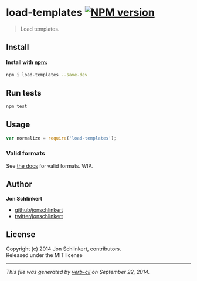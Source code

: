# load-templates [![NPM version](https://badge.fury.io/js/load-templates.svg)](http://badge.fury.io/js/load-templates)


> Load templates.

## Install
#### Install with [npm](npmjs.org):

```bash
npm i load-templates --save-dev
```

## Run tests

```bash
npm test
```

## Usage

```js
var normalize = require('load-templates');
```

### Valid formats

See [the docs](./docs.md) for valid formats. WIP.


## Author

**Jon Schlinkert**
 
+ [github/jonschlinkert](https://github.com/jonschlinkert)
+ [twitter/jonschlinkert](http://twitter.com/jonschlinkert) 

## License
Copyright (c) 2014 Jon Schlinkert, contributors.  
Released under the MIT license

***

_This file was generated by [verb-cli](https://github.com/assemble/verb-cli) on September 22, 2014._